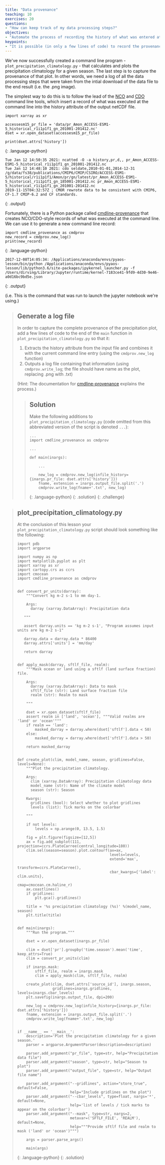 ```yaml
---
title: "Data provenance"
teaching: 10
exercises: 20
questions:
- "How can keep track of my data processing steps?"
objectives:
- "Automate the process of recording the history of what was entered at the command line to produce a given data file or image."
keypoints:
- "It is possible (in only a few lines of code) to record the provenance of a data file or image."
---
```


We've now successfully created a command line program - `plot_precipitation_climatology.py` -
that calculates and plots the precipitation climatology for a given season.
The last step is to capture the provenance of that plot.
In other words, we need a log of all the data processing steps
that were taken from the intial download of the data file to the end result
(i.e. the .png image).

The simplest way to do this is to follow the lead of the
[NCO](http://nco.sourceforge.net/)
and [CDO](https://code.mpimet.mpg.de/projects/cdo) command line tools,
which insert a record of what was executed at the command line
into the history attribute of the output netCDF file.

~~~
import xarray as xr

accessesm15_pr_file = 'data/pr_Amon_ACCESS-ESM1-5_historical_r1i1p1f1_gn_201001-201412.nc'
dset = xr.open_dataset(accessesm15_pr_file)

print(dset.attrs['history'])
~~~
{: .language-python}

~~~
Tue Jan 12 14:50:35 2021: ncatted -O -a history,pr,d,, pr_Amon_ACCESS-ESM1-5_historical_r1i1p1f1_gn_201001-201412.nc
Tue Jan 12 14:48:10 2021: cdo seldate,2010-01-01,2014-12-31 /g/data/fs38/publications/CMIP6/CMIP/CSIRO/ACCESS-ESM1-5/historical/r1i1p1f1/Amon/pr/gn/latest/pr_Amon_ACCESS-ESM1-5_historical_r1i1p1f1_gn_185001-201412.nc pr_Amon_ACCESS-ESM1-5_historical_r1i1p1f1_gn_201001-201412.nc
2019-11-15T04:32:57Z ; CMOR rewrote data to be consistent with CMIP6, CF-1.7 CMIP-6.2 and CF standards.
~~~
{: .output}

Fortunately, there is a Python package called [cmdline-provenance](http://cmdline-provenance.readthedocs.io/en/latest/)
that creates NCO/CDO-style records of what was executed at the command line.
We can use it to generate a new command line record:

~~~
import cmdline_provenance as cmdprov
new_record = cmdprov.new_log()
print(new_record)
~~~
{: .language-python}

~~~
2017-12-08T14:05:34: /Applications/anaconda/envs/pyaos-lesson/bin/python /Applications/anaconda/envs/pyaos-lesson/lib/python3.6/site-packages/ipykernel_launcher.py -f /Users/dirving/Library/Jupyter/runtime/kernel-7183ce41-9fd9-4d30-9e46-a0d16bc9bd5e.json
~~~
{: .output}

(i.e. This is the command that was run to launch the jupyter notebook we're using.)


> ## Generate a log file
>
> In order to capture the complete provenance of the precipitation plot,
> add a few lines of code to the end of the `main` function
> in `plot_precipitation_climatology.py` so that it:
> 
> 1. Extracts the history attribute from the input file and combines it with the current command line entry (using the `cmdprov.new_log` function)
> 2. Outputs a log file containing that information (using `cmdprov.write_log`; the file should have name as the plot, replacing .png with .txt)
>
> (Hint: The documentation for [cmdline-provenance](http://cmdline-provenance.readthedocs.io/en/latest/)
> explains the process.)
>
> > ## Solution
> >
> > Make the following additions to `plot_precipitation_climatology.py`
> > (code omitted from this abbreviated version of the script is denoted `...`):
> >
> > ~~~
> > ...
> > import cmdline_provenance as cmdprov
> >
> > ...
> >
> > def main(inargs):
> >
> >     ...
> >
> >     new_log = cmdprov.new_log(infile_history={inargs.pr_file: dset.attrs['history']})
> >     fname, extension = inargs.output_file.split('.')
> >     cmdprov.write_log(fname+'.txt', new_log)
> >
> > ~~~
> > {: .language-python}
> {: .solution}
{: .challenge}

> ## plot_precipitation_climatology.py
>
> At the conclusion of this lesson your `plot_precipitation_climatology.py` script
> should look something like the following:
>
> ~~~
> import pdb
> import argparse
>
> import numpy as np
> import matplotlib.pyplot as plt
> import xarray as xr
> import cartopy.crs as ccrs
> import cmocean
> import cmdline_provenance as cmdprov
>
>
> def convert_pr_units(darray):
>     """Convert kg m-2 s-1 to mm day-1.
>     
>     Args:
>       darray (xarray.DataArray): Precipitation data
>    
>    """
>    
>    assert darray.units == 'kg m-2 s-1', "Program assumes input units are kg m-2 s-1"
>
>    darray.data = darray.data * 86400
>    darray.attrs['units'] = 'mm/day'
>    
>    return darray
>
>
> def apply_mask(darray, sftlf_file, realm):
>     """Mask ocean or land using a sftlf (land surface fraction) file.
>    
>     Args:
>       darray (xarray.DataArray): Data to mask
>       sftlf_file (str): Land surface fraction file
>       realm (str): Realm to mask
>    
>     """
>   
>     dset = xr.open_dataset(sftlf_file)
>     assert realm in ['land', 'ocean'], """Valid realms are 'land' or 'ocean'"""
>     if realm == 'land':
>         masked_darray = darray.where(dset['sftlf'].data < 50)
>     else:
>         masked_darray = darray.where(dset['sftlf'].data > 50)   
>    
>     return masked_darray
>
>
> def create_plot(clim, model_name, season, gridlines=False, levels=None):
>     """Plot the precipitation climatology.
>     
>     Args:
>       clim (xarray.DataArray): Precipitation climatology data
>       model_name (str): Name of the climate model
>       season (str): Season
>      
>     Kwargs:
>       gridlines (bool): Select whether to plot gridlines
>       levels (list): Tick marks on the colorbar    
>     
>     """
>
>     if not levels:
>         levels = np.arange(0, 13.5, 1.5)
>        
>     fig = plt.figure(figsize=[12,5])
>     ax = fig.add_subplot(111, projection=ccrs.PlateCarree(central_longitude=180))
>     clim.sel(season=season).plot.contourf(ax=ax,
>                                           levels=levels,
>                                           extend='max',
>                                           transform=ccrs.PlateCarree(),
>                                           cbar_kwargs={'label': clim.units},
>                                           cmap=cmocean.cm.haline_r)
>     ax.coastlines()
>     if gridlines:
>         plt.gca().gridlines()
>     
>     title = '%s precipitation climatology (%s)' %(model_name, season)
>     plt.title(title)
>
>
> def main(inargs):
>     """Run the program."""
> 
>     dset = xr.open_dataset(inargs.pr_file)
>     
>     clim = dset['pr'].groupby('time.season').mean('time', keep_attrs=True)
>     clim = convert_pr_units(clim)
> 
>     if inargs.mask:
>         sftlf_file, realm = inargs.mask
>         clim = apply_mask(clim, sftlf_file, realm)
>
>     create_plot(clim, dset.attrs['source_id'], inargs.season,
>                 gridlines=inargs.gridlines, levels=inargs.cbar_levels)
>     plt.savefig(inargs.output_file, dpi=200)
>
>     new_log = cmdprov.new_log(infile_history={inargs.pr_file: dset.attrs['history']})
>     fname, extension = inargs.output_file.split('.')
>     cmdprov.write_log(fname+'.txt', new_log)
>
>
> if __name__ == '__main__':
>     description='Plot the precipitation climatology for a given season.'
>     parser = argparse.ArgumentParser(description=description)
>    
>     parser.add_argument("pr_file", type=str, help="Precipitation data file")
>     parser.add_argument("season", type=str, help="Season to plot")
>     parser.add_argument("output_file", type=str, help="Output file name")
> 
>     parser.add_argument("--gridlines", action="store_true", default=False,
>                         help="Include gridlines on the plot")
>     parser.add_argument("--cbar_levels", type=float, nargs='*', default=None,
>                         help='list of levels / tick marks to appear on the colorbar')
>     parser.add_argument("--mask", type=str, nargs=2,
>                         metavar=('SFTLF_FILE', 'REALM'), default=None,
>                         help="""Provide sftlf file and realm to mask ('land' or 'ocean')""")
>
>     args = parser.parse_args()
>   
>     main(args)
>
> ~~~
> {: .language-python}
{: .solution}
